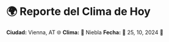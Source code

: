 # 🌍 Reporte del Clima de Hoy

**Ciudad:** Vienna, AT 🌐
**Clima:** 🌈 Niebla
**Fecha:** 📅 25, 10, 2024 🚀
